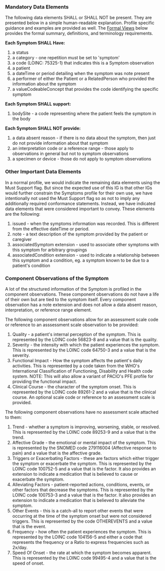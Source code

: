 
### Mandatory Data Elements

The following data elements SHALL or SHALL NOT be present. They are presented below in a simple human-readable explanation. Profile specific guidance and examples are provided as well. The [Formal Views](#profile) below provides the formal summary, definitions, and terminology requirements.  

**Each Symptom SHALL Have:**

1. a status
1. a category - one repetition must be set to 'symptom'
1. a code (LOINC: 75325-1) that indicates this is a Symptom observation
1. a patient
1. a dateTime or period detailing when the symptom was note present
1. a performer of either the Patient or a RelatedPerson who provided the information about the symptom
1. a valueCodeableConcept that provides the code identifying the specific symptom

**Each Symptom SHALL support:**

1. bodySite - a code representing where the patient feels the symptom in the body

**Each Symptom SHALL NOT provide:**

1. a data absent reason - if there is no data about the symptom, then just do not provide information about that symptom
1. an interpretation code or a reference range - those apply to observations in general but not to symptom observations
1. a specimen or device - those do not apply to symptom observations

### Other Important Data Elements
In a normal profile, we would indicate the remaining data elements using the Must Support flag.  But since the expected use of this IG is that other IGs would further constrain the Symptoms profile for their own use, we have intentionally not used the Must Support flag so as not to imply any additionally required conformance statements.  Instead, we have indicated data elements that were considered important to convey.  These elements are the following:

1. issued - when the symptoms information was recorded.  This is different from the effective dateTime or period.
1. note - a text description of the symptom provided by the patient or caregiver
1. associatedSymptom extension - used to associate other symptoms with this symptom for arbitrary groupings
1. associatedCondition extension - used to indicate a relationship between this symptom and a condition, eg. a symptom known to be due to a patient's condition

### Component Observations of the Symptom
A lot of the structured information of the Symptom is profiled in the component observations.  These component observations do not have a life of their own but are tied to the symptom itself.  Every component observation has a note extension and does not allow a data absent reason, interpretation, or reference range element.

The following component observations allow for an assessment scale code or reference to an asssessment scale observation to be provided:

1. Quality - a patient's internal perception of the symptom.  This is represented by the LOINC code 56823-8 and a value that is the quality.
1. Severity - the intensity with which the patient experiences the symptom.  This is represented by the LOINC code 64750-3 and a value that is the severity.
1. Functional Impact - How the symptom affects the patient's daily activities. This is represented by a code taken from the WHO's International Classification of Functioning, Disability and Health code system.  NOTE: This will also allow a variant of PACIO's PFE profile for providing the functional impact.
1. Clinical Course - the character of the symptom onset.  This is represented by the LOINC code 89261-2 and a value that is the clinical course.  An optional scale code or reference to an assessment scale is provided.

The following component observations have no assessment scale attached to them:

1. Trend - whether a symptom is improving, worsening, stable, or resolved.  This is represented by the LOINC code 89253-9 and a value that is the trend.
1. Affective Grade - the emotional or mental impact of the symptom.  This is represented by the SNOMED code 279116004 (Affective response to pain) and a value that is the affective grade.
1. Triggers or Exacerbating Factors - these are factors which either trigger the symptom or exacerbate the symptom.  This is represented by the LOINC code 100752-5 and a value that is the factor.  It also provides an extension to indicate a medication that is believed to cause or exacerbate the symptom.
1. Alleviating Factors - patient-reported actions, conditions, events, or other factors that decrease the symptoms. This is represented by the LOINC code 100753-3 and a value that is the factor. It also provides an extension to indicate a medication that is believed to alleviate the symptom.
1. Other Events - this is a catch-all to report other events that were occurring at the time of the symptom onset but were not considered triggers.  This is represented by the code OTHEREVENTS and a value that is the event.
1. Frequency - how often the patient experiences the symptom.  This is represented by the LOINC code 104156-5 and either a code that represents the frequency or a Ratio to express frequencies such as 2x/day.
1. Speed Of Onset - the rate at which the symptom becomes apparent.  This is represented by the LOINC code 99495-4 and a value that is the speed of onset.


